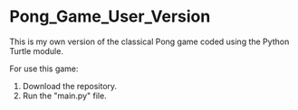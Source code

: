 # Pong_Game_User_Version
This is my own version of the classical Pong game coded using the Python Turtle module. 

For use this game: 
1) Download the repository.
2) Run the "main.py" file. 
